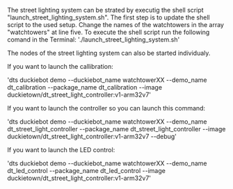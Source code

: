 The street lighting system can be strated by executig the shell script "launch_street_lighting_system.sh". The first step is to update the shell script to the used setup. Change the names of the watchtowers in the array "watchtowers" at line five. To execute the shell script run the following comand in the Terminal:
'./launch_street_lighting_system.sh'

The nodes of the street lighting system can also be started individualy.

If you want to launch the callibration:

'dts duckiebot demo --duckiebot_name watchtowerXX --demo_name dt_calibration --package_name dt_calibration --image duckietown/dt_street_light_controller:v1-arm32v7'

If you want to launch the controller so you can launch this command:

'dts duckiebot demo --duckiebot_name watchtowerXX --demo_name dt_street_light_controller --package_name dt_street_light_controller --image duckietown/dt_street_light_controller:v1-arm32v7 --debug'

If you want to launch the LED control:

'dts duckiebot demo --duckiebot_name watchtowerXX --demo_name dt_led_control --package_name dt_led_control --image duckietown/dt_street_light_controller:v1-arm32v7'

